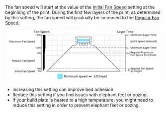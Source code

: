 The fan speed will start at the value of the [Initial Fan Speed](cool_fan_speed_0.md) setting at the beginning of the print. During the first few layers of the print, as determined by this setting, the fan speed will gradually be increased to the [Regular Fan Speed](cool_fan_speed_min.md).

![Which fan speed is used where](images/cool_fan_speed.svg)

* Increasing this setting can improve bed adhesion.
* Reduce this setting if you find issues with elephant feet or oozing.
* If your build plate is heated to a high temperature, you might need to reduce this setting in order to prevent elephant feet or oozing.